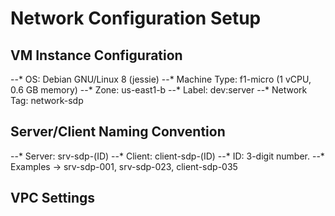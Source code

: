 # Network Configuration Setup

## VM Instance Configuration
--* OS: Debian GNU/Linux 8 (jessie)
--* Machine Type: f1-micro (1 vCPU, 0.6 GB memory)
--* Zone: us-east1-b
--* Label: dev:server
--* Network Tag: network-sdp

## Server/Client Naming Convention
--* Server: srv-sdp-(ID)
--* Client: client-sdp-(ID)
--* ID: 3-digit number.
--* Examples -> srv-sdp-001, srv-sdp-023, client-sdp-035

## VPC Settings
